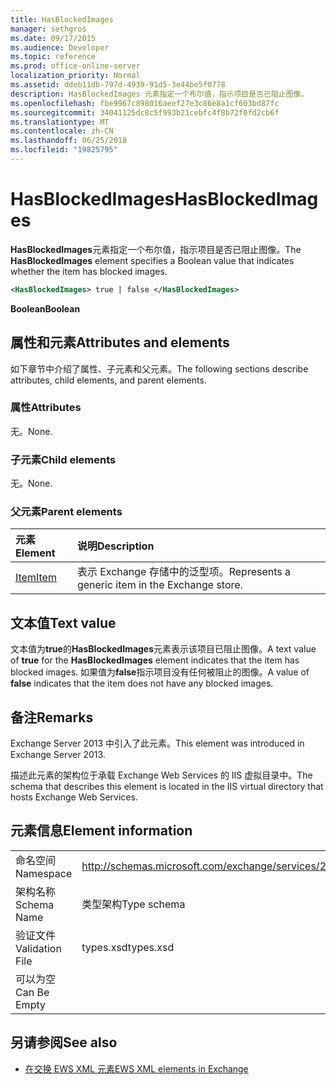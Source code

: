 ```yaml
---
title: HasBlockedImages
manager: sethgros
ms.date: 09/17/2015
ms.audience: Developer
ms.topic: reference
ms.prod: office-online-server
localization_priority: Normal
ms.assetid: ddeb11db-797d-4939-91d5-3e44be5f0778
description: HasBlockedImages 元素指定一个布尔值，指示项目是否已阻止图像。
ms.openlocfilehash: fbe9967c898016aeef27e3c86e8a1cf603bd87fc
ms.sourcegitcommit: 34041125dc8c5f993b21cebfc4f8b72f0fd2cb6f
ms.translationtype: MT
ms.contentlocale: zh-CN
ms.lasthandoff: 06/25/2018
ms.locfileid: "19825795"
---
```

# <a name="hasblockedimages"></a><span data-ttu-id="fe05e-103">HasBlockedImages</span><span class="sxs-lookup"><span data-stu-id="fe05e-103">HasBlockedImages</span></span>

<span data-ttu-id="fe05e-104">**HasBlockedImages**元素指定一个布尔值，指示项目是否已阻止图像。</span><span class="sxs-lookup"><span data-stu-id="fe05e-104">The **HasBlockedImages** element specifies a Boolean value that indicates whether the item has blocked images.</span></span> 
  
```XML
<HasBlockedImages> true | false </HasBlockedImages>
```

 <span data-ttu-id="fe05e-105">**Boolean**</span><span class="sxs-lookup"><span data-stu-id="fe05e-105">**Boolean**</span></span>
## <a name="attributes-and-elements"></a><span data-ttu-id="fe05e-106">属性和元素</span><span class="sxs-lookup"><span data-stu-id="fe05e-106">Attributes and elements</span></span>

<span data-ttu-id="fe05e-107">如下章节中介绍了属性、子元素和父元素。</span><span class="sxs-lookup"><span data-stu-id="fe05e-107">The following sections describe attributes, child elements, and parent elements.</span></span>
  
### <a name="attributes"></a><span data-ttu-id="fe05e-108">属性</span><span class="sxs-lookup"><span data-stu-id="fe05e-108">Attributes</span></span>

<span data-ttu-id="fe05e-109">无。</span><span class="sxs-lookup"><span data-stu-id="fe05e-109">None.</span></span>
  
### <a name="child-elements"></a><span data-ttu-id="fe05e-110">子元素</span><span class="sxs-lookup"><span data-stu-id="fe05e-110">Child elements</span></span>

<span data-ttu-id="fe05e-111">无。</span><span class="sxs-lookup"><span data-stu-id="fe05e-111">None.</span></span>
  
### <a name="parent-elements"></a><span data-ttu-id="fe05e-112">父元素</span><span class="sxs-lookup"><span data-stu-id="fe05e-112">Parent elements</span></span>

|<span data-ttu-id="fe05e-113">**元素**</span><span class="sxs-lookup"><span data-stu-id="fe05e-113">**Element**</span></span>|<span data-ttu-id="fe05e-114">**说明**</span><span class="sxs-lookup"><span data-stu-id="fe05e-114">**Description**</span></span>|
|:-----|:-----|
|[<span data-ttu-id="fe05e-115">Item</span><span class="sxs-lookup"><span data-stu-id="fe05e-115">Item</span></span>](item.md) <br/> |<span data-ttu-id="fe05e-116">表示 Exchange 存储中的泛型项。</span><span class="sxs-lookup"><span data-stu-id="fe05e-116">Represents a generic item in the Exchange store.</span></span>  <br/> |
   
## <a name="text-value"></a><span data-ttu-id="fe05e-117">文本值</span><span class="sxs-lookup"><span data-stu-id="fe05e-117">Text value</span></span>

<span data-ttu-id="fe05e-118">文本值为**true**的**HasBlockedImages**元素表示该项目已阻止图像。</span><span class="sxs-lookup"><span data-stu-id="fe05e-118">A text value of **true** for the **HasBlockedImages** element indicates that the item has blocked images.</span></span> <span data-ttu-id="fe05e-119">如果值为**false**指示项目没有任何被阻止的图像。</span><span class="sxs-lookup"><span data-stu-id="fe05e-119">A value of **false** indicates that the item does not have any blocked images.</span></span> 
  
## <a name="remarks"></a><span data-ttu-id="fe05e-120">备注</span><span class="sxs-lookup"><span data-stu-id="fe05e-120">Remarks</span></span>

<span data-ttu-id="fe05e-121">Exchange Server 2013 中引入了此元素。</span><span class="sxs-lookup"><span data-stu-id="fe05e-121">This element was introduced in Exchange Server 2013.</span></span>
  
<span data-ttu-id="fe05e-122">描述此元素的架构位于承载 Exchange Web Services 的 IIS 虚拟目录中。</span><span class="sxs-lookup"><span data-stu-id="fe05e-122">The schema that describes this element is located in the IIS virtual directory that hosts Exchange Web Services.</span></span>
  
## <a name="element-information"></a><span data-ttu-id="fe05e-123">元素信息</span><span class="sxs-lookup"><span data-stu-id="fe05e-123">Element information</span></span>

|||
|:-----|:-----|
|<span data-ttu-id="fe05e-124">命名空间</span><span class="sxs-lookup"><span data-stu-id="fe05e-124">Namespace</span></span>  <br/> |http://schemas.microsoft.com/exchange/services/2006/types  <br/> |
|<span data-ttu-id="fe05e-125">架构名称</span><span class="sxs-lookup"><span data-stu-id="fe05e-125">Schema Name</span></span>  <br/> |<span data-ttu-id="fe05e-126">类型架构</span><span class="sxs-lookup"><span data-stu-id="fe05e-126">Type schema</span></span>  <br/> |
|<span data-ttu-id="fe05e-127">验证文件</span><span class="sxs-lookup"><span data-stu-id="fe05e-127">Validation File</span></span>  <br/> |<span data-ttu-id="fe05e-128">types.xsd</span><span class="sxs-lookup"><span data-stu-id="fe05e-128">types.xsd</span></span>  <br/> |
|<span data-ttu-id="fe05e-129">可以为空</span><span class="sxs-lookup"><span data-stu-id="fe05e-129">Can Be Empty</span></span>  <br/> ||
   
## <a name="see-also"></a><span data-ttu-id="fe05e-130">另请参阅</span><span class="sxs-lookup"><span data-stu-id="fe05e-130">See also</span></span>



- [<span data-ttu-id="fe05e-131">在交换 EWS XML 元素</span><span class="sxs-lookup"><span data-stu-id="fe05e-131">EWS XML elements in Exchange</span></span>](ews-xml-elements-in-exchange.md)

